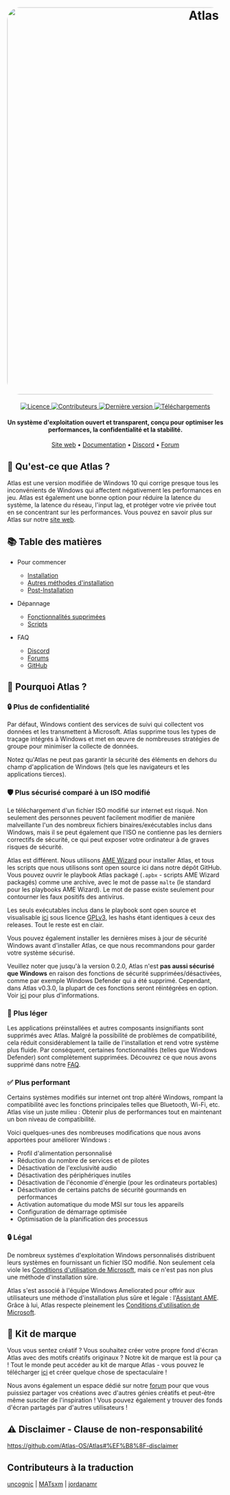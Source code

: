 <h1 align="center">
  <a href="http://atlasos.net"><img src="https://cdn.jsdelivr.net/gh/Atlas-OS/Atlas@main/img/banner.png" alt="Atlas" width="900" style="border-radius: 30px"></a>
</h1>
  <p align="center">
    <a href="https://github.com/Atlas-OS/Atlas/blob/main/LICENSE">
      <img alt="Licence" src="https://img.shields.io/github/license/atlas-os/atlas?style=for-the-badge&logo=github&color=1A91FF&label=Licence"/>
    </a>
    <a href="https://github.com/Atlas-OS/Atlas/graphs/contributors">
      <img alt="Contributeurs" src="https://img.shields.io/github/contributors/atlas-os/atlas?style=for-the-badge&color=1A91FF&label=Contributeurs" />
    </a>
    <a href="https://github.com/Atlas-OS/Atlas/releases/latest">
      <img alt="Dernière version" src="https://img.shields.io/github/release/atlas-os/atlas?style=for-the-badge&color=1A91FF&label=Derni%C3%A8re%20version" />
    </a>
    <a href="https://github.com/Atlas-OS/Atlas/releases">
      <img alt="Téléchargements" src="https://img.shields.io/github/downloads/Atlas-OS/Atlas/total?style=for-the-badge&logo=github&color=1A91FF&label=T%C3%A9l%C3%A9chargements" />
    </a>
  </p>
<h4 align="center">Un système d'exploitation ouvert et transparent, conçu pour optimiser les performances, la confidentialité et la stabilité.</h4>

<p align="center">
  <a href="https://atlasos.net">Site web</a>
  •
  <a href="https://docs.atlasos.net">Documentation</a>
  •
  <a href="https://discord.atlasos.net" target="_blank">Discord</a>
  •
  <a href="https://forum.atlasos.net">Forum</a>
</p>

## 🤔 **Qu'est-ce que Atlas ?**

Atlas est une version modifiée de Windows 10 qui corrige presque tous les inconvénients de Windows qui affectent négativement les performances en jeu.
Atlas est également une bonne option pour réduire la latence du système, la latence du réseau, l'input lag, et protéger votre vie privée tout en se concentrant sur les performances.
Vous pouvez en savoir plus sur Atlas sur notre [site web](https://atlasos.net).

## 📚 **Table des matières**

- Pour commencer
  - [Installation](https://docs.atlasos.net/getting-started/installation)
  - [Autres méthodes d'installation](https://docs.atlasos.net/getting-started/other-installation-methods/no-usb)
  - [Post-Installation](https://docs.atlasos.net/getting-started/post-installation/drivers)

- Dépannage
  - [Fonctionnalités supprimées](https://docs.atlasos.net/troubleshooting/removed-features)
  - [Scripts](https://docs.atlasos.net/troubleshooting/scripts)

- FAQ
  - [Discord](https://docs.atlasos.net/faq/community/discord)
  - [Forums](https://docs.atlasos.net/faq/community/forums)
  - [GitHub](https://docs.atlasos.net/faq/community/github)

## 👀 **Pourquoi Atlas ?**

### 🔒 Plus de confidentialité
Par défaut, Windows contient des services de suivi qui collectent vos données et les transmettent à Microsoft.
Atlas supprime tous les types de traçage intégrés à Windows et met en œuvre de nombreuses stratégies de groupe pour minimiser la collecte de données.

Notez qu'Atlas ne peut pas garantir la sécurité des éléments en dehors du champ d'application de Windows (tels que les navigateurs et les applications tierces).

### 🛡️ Plus sécurisé comparé à un ISO modifié
Le téléchargement d'un fichier ISO modifié sur internet est risqué. Non seulement des personnes peuvent facilement modifier de manière malveillante l'un des nombreux fichiers binaires/exécutables inclus dans Windows, mais il se peut également que l'ISO ne contienne pas les derniers correctifs de sécurité, ce qui peut exposer votre ordinateur à de graves risques de sécurité. 

Atlas est différent. Nous utilisons [AME Wizard](https://ameliorated.io) pour installer Atlas, et tous les scripts que nous utilisons sont open source ici dans notre dépôt GitHub. Vous pouvez ouvrir le playbook Atlas packagé (`.apbx` - scripts AME Wizard packagés) comme une archive, avec le mot de passe `malte` (le standard pour les playbooks AME Wizard). Le mot de passe existe seulement pour contourner les faux positifs des antivirus.

Les seuls exécutables inclus dans le playbook sont open source et visualisable [ici](https://github.com/Atlas-OS/Atlas-Utilities) sous licence [GPLv3](https://github.com/Atlas-OS/Atlas-Utilities/blob/main/LICENSE), les hashs étant identiques à ceux des releases. Tout le reste est en clair.

Vous pouvez également installer les dernières mises à jour de sécurité Windows avant d'installer Atlas, ce que nous recommandons pour garder votre système sécurisé.

Veuillez noter que jusqu'à la version 0.2.0, Atlas n'est **pas aussi sécurisé que Windows** en raison des fonctions de sécurité supprimées/désactivées, comme par exemple Windows Defender qui a été supprimé. Cependant, dans Atlas v0.3.0, la plupart de ces fonctions seront réintégrées en option. Voir [ici](https://docs.atlasos.net/troubleshooting/removed-features/) pour plus d'informations.

### 🚀 Plus léger
Les applications préinstallées et autres composants insignifiants sont supprimés avec Atlas. Malgré la possibilité de problèmes de compatibilité, cela réduit considérablement la taille de l'installation et rend votre système plus fluide. Par conséquent, certaines fonctionnalités (telles que Windows Defender) sont complètement supprimées.
Découvrez ce que nous avons supprimé dans notre [FAQ](https://docs.atlasos.net/troubleshooting/removed-features).

### ✅ Plus performant
Certains systèmes modifiés sur internet ont trop altéré Windows, rompant la compatibilité avec les fonctions principales telles que Bluetooth, Wi-Fi, etc.
Atlas vise un juste milieu : Obtenir plus de performances tout en maintenant un bon niveau de compatibilité.

Voici quelques-unes des nombreuses modifications que nous avons apportées pour améliorer Windows :
- Profil d'alimentation personnalisé
- Réduction du nombre de services et de pilotes
- Désactivation de l'exclusivité audio
- Désactivation des périphériques inutiles
- Désactivation de l'économie d'énergie (pour les ordinateurs portables)
- Désactivation de certains patchs de sécurité gourmands en performances
- Activation automatique du mode MSI sur tous les appareils
- Configuration de démarrage optimisée
- Optimisation de la planification des processus

### 🔒 Légal
De nombreux systèmes d'exploitation Windows personnalisés distribuent leurs systèmes en fournissant un fichier ISO modifié. Non seulement cela viole les [Conditions d'utilisation de Microsoft](https://www.microsoft.com/en-us/Useterms/Retail/Windows/10/UseTerms_Retail_Windows_10_French.htm), mais ce n'est pas non plus une méthode d'installation sûre.

Atlas s'est associé à l'équipe Windows Ameliorated pour offrir aux utilisateurs une méthode d'installation plus sûre et légale : l'[Assistant AME](https://ameliorated.io). Grâce à lui, Atlas respecte pleinement les [Conditions d'utilisation de Microsoft](https://www.microsoft.com/en-us/Useterms/Retail/Windows/10/UseTerms_Retail_Windows_10_French.htm).

## 🎨 Kit de marque
Vous vous sentez créatif ? Vous souhaitez créer votre propre fond d'écran Atlas avec des motifs créatifs originaux ? Notre kit de marque est là pour ça !
Tout le monde peut accéder au kit de marque Atlas - vous pouvez le télécharger [ici](https://cdn.jsdelivr.net/gh/Atlas-OS/Atlas@main/img/brand-kit.zip) et créer quelque chose de spectaculaire !

Nous avons également un espace dédié sur notre [forum](https://forum.atlasos.net/t/art-showcase) pour que vous puissiez partager vos créations avec d'autres génies créatifs et peut-être même susciter de l'inspiration ! Vous pouvez également y trouver des fonds d'écran partagés par d'autres utilisateurs !

## ⚠️ Disclaimer - Clause de non-responsabilité
https://github.com/Atlas-OS/Atlas#%EF%B8%8F-disclaimer

## Contributeurs à la traduction
[uncognic](https://github.com/uncognic) |
[MATsxm](https://github.com/MATsxm) |
[jordanamr](https://github.com/jordanamr)
